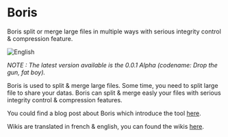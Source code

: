 # Boris
Boris split or merge large files in multiple ways with serious integrity control & compression feature.

![English](https://raw.githubusercontent.com/wiki/mlleparker/Boris/img/boris.png)

_NOTE : The latest version available is the 0.0.1 Alpha (codename: Drop the gun, fat boy)._

Boris is used to split & merge large files. Some time, you need to split large file to share your datas. Boris can split & merge
easly your files with serious integrity control & compression features.

You could find a blog post about Boris which introduce the tool [here][1].

Wikis are translated in french & english, you can found the wikis [here][2].


[1]: http://parker.lioness-studios.com/
[2]: https://github.com/mlleparker/Boris/wiki
